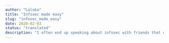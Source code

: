 ```yaml
---
author: "Laluka"
title: "Infosec made easy"
slug: "infosec_made_easy"
date: 2020-02-03
status: "translated"
description: "I often end up speaking about infosec with friends that don't know much about this topic, and it can be a lot to handle at once, many complicated words, techniques, etc. So here's a glossary of the main attacks, but with weird descriptions!"
---
```


